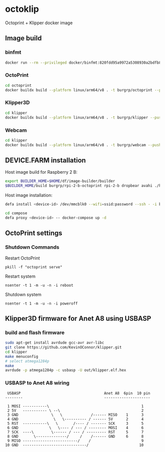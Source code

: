 # octoklip
Octoprint + Klipper docker image

## Image build

### binfmt
```sh
docker run --rm --privileged docker/binfmt:820fdd95a9972a5308930a2bdfb8573dd4447ad3
```

### OctoPrint

```sh
cd octoprint
docker buildx build --platform linux/arm64/v8 . -t burgrp/octoprint --push
```

### Klipper3D

```sh
cd klipper
docker buildx build --platform linux/arm64/v8 . -t burgrp/klipper --push
```

### Webcam

```sh
cd klipper
docker buildx build --platform linux/arm64/v8 . -t burgrp/webcam --push
```

## DEVICE.FARM installation

Host image build for Raspberry 2 B:
```sh
export BUILDER_HOME=$HOME/df/image-builder/builder
$BUILDER_HOME/build burgrp/rpi-2-b-octoprint rpi-2-b dropbear avahi ./host-image-layer $BUILDER_HOME/../device-farm
```

Host image installation:
```sh
defa install <device-id> /dev/mmcblk0 --wifi=ssid:password --ssh - -i burgrp/rpi-2-b-octoprint
```

```sh
cd compose
defa proxy <device-id> -- docker-compose up -d
```

## OctoPrint settings

### Shutdown Commands
Restart OctoPrint
```
pkill -f "octoprint serve"
```

Restart system
```
nsenter -t 1 -m -u -n -i reboot
```

Shutdown system
```
nsenter -t 1 -m -u -n -i poweroff
```

## Klipper3D firmware for Anet A8 using USBASP

### build and flash firmware

```sh
sudo apt-get install avrdude gcc-avr avr-libc
git clone https://github.com/KevinOConnor/klipper.git
cd klipper
make menuconfig
# select atmega1284p
make
avrdude -p atmega1284p -c usbasp -U out/klipper.elf.hex
```
### USBASP to Anet A8 wiring

```
 USBASP                                      Anet A8  6pin  10 pin
--------                                     ---------------------

 1 MOSI -----------\                                          1
 2 5V   ----------- \ --\                                     2
 3 GND               \   \             /------ MISO    1      3
 4 GND                \   \---------- / ------ 5V      2      4
 5 RST  -----------\   \       /---- / ------- SCK     3      5
 6 GND              \   \---- / --- / -------- MOSI    4      6
 7 SCK  ----\        \------ / --- / --------- RST     5      7
 8 GND       \--------------/     /    /------ GND     6      8
 9 MISO -------------------------/    /                       9
10 GND  -----------------------------/                       10
```

